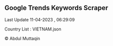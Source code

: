 

## Google Trends Keywords Scraper 
 
Last Update 11-04-2023 , 06:29:09

Country List :
VIETNAM.json



© Abdul Muttaqin 
